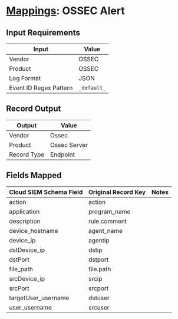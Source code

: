 # [Mappings](README.md): OSSEC Alert

## Input Requirements

|Input|Value|
|-----|-----|
|Vendor|OSSEC|
|Product|OSSEC|
|Log Format|JSON|
|Event ID Regex Pattern|`_default_`|

## Record Output

|Output|Value|
|------|-----|
|Vendor|Ossec|
|Product|Ossec Server|
|Record Type|Endpoint|

## Fields Mapped

|Cloud SIEM Schema Field|Original Record Key|Notes|
|-----------------------|-------------------|-----|
|action|action||
|application|program_name||
|description|rule.comment||
|device_hostname|agent_name||
|device_ip|agentip||
|dstDevice_ip|dstip||
|dstPort|dstport||
|file_path|file.path||
|srcDevice_ip|srcip||
|srcPort|srcport||
|targetUser_username|dstuser||
|user_username|srcuser||

